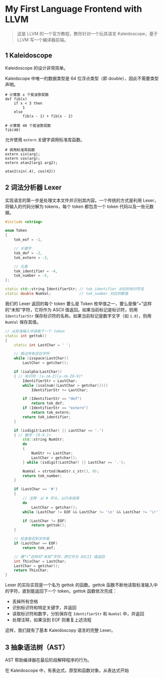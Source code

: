 # My First Language Frontend with LLVM

> 这是 LLVM 的一个官方教程，教你针对一个玩具语言 Kaleidoscope，基于 LLVM 写一个编译器前端。

## 1 Kaleidoscope

Kaleidoscope 的设计非常简单。

Kaleidscope 中唯一的数据类型是 64 位浮点类型（即 double），因此不需要类型声明。

```
# 计算第 x 个斐波那契数
def fib(x)
    if x < 3 then
        1
    else
        fib(x - 1) + fib(x - 2)

# 计算第 40 个斐波那契数
fib(40)
```

允许使用 `extern` 关键字调用标准库函数。

```
# 调用标准库函数
extern sin(arg);
extern cos(arg);
extern atan2(arg1 arg2);

atan2(sin(.4), cos(42))
```

## 2 词法分析器 Lexer

实现语言的第一步是处理文本文件并识别其内容。一个传统的方式是利用 Lexer，将输入的代码分解为 tokens，每个 token 都包含一个 token 代码以及一些元数据。

```C++
#include <string>

enum Token
{
    tok_eof = -1,

    // 关键字
    tok_def = -2,
    tok_extern = -3,

    // 元素
    tok_identifier = -4,
    tok_number = -5,
};

static std::string IdentifierStr; // tok_identifier 对应的标识符名
static double NumVal;             // tok_number 对应的数值
```

我们的 Lexer 返回的每个 token 要么是 Token 枚举值之一，要么是像“+”这样的“未知”字符，它将作为 ASCII 值返回。如果当前标记是标识符，则用 `IdentifierStr` 保存标识符的名称。如果当前标记是数字文字（如 `1.0`），则用 `NumVal` 保存其值。

```C++
// 从标准输入中读取下一个 token
static int gettok()
{
    static int LastChar = ' ';

    // 跳过所有空白字符
    while (isspace(LastChar))
        LastChar = getchar();

    if (isalpha(LastChar))
    { // 标识符：[a-zA-Z][a-zA-Z0-9]*
        IdentifierStr = LastChar;
        while (isalnum((LastChar = getchar())))
            IdentifierStr += LastChar;

        if (IdentifierStr == "def")
            return tok_def;
        if (IdentifierStr == "extern")
            return tok_extern;
        return tok_identifier;
    }

    if (isdigit(LastChar) || LastChar == '.')
    { // 数字：[0-9.]+
        std::string NumStr;
        do
        {
            NumStr += LastChar;
            LastChar = getchar();
        } while (isdigit(LastChar) || LastChar == '.');

        NumVal = strtod(NumStr.c_str(), 0);
        return tok_number;
    }

    if (LastChar == '#')
    {
        // 注释：以 # 开头，以行末结束
        do
            LastChar = getchar();
        while (LastChar != EOF && LastChar != '\n' && LastChar != '\r');

        if (LastChar != EOF)
            return gettok();
    }

    // 检查是否到文件尾
    if (LastChar == EOF)
        return tok_eof;

    // 像“+”这样的“未知”字符，把它作为 ASCII 值返回
    int ThisChar = LastChar;
    LastChar = getchar();
    return ThisChar;
}
```

Lexer 的实际实现是一个名为 gettok 的函数。gettok 函数不断地读取标准输入中的字符，直到能返回下一个 token。gettok 函数依次完成：
- 丢掉所有空格
- 识别标识符和特定关键字，并返回
- 读取标识符和数字，分别保存在 `IdentifierStr` 和 `NumVal` 中，并返回
- 处理注释，如果没到 EOF 则重复上述流程

这样，我们就有了基本 Kaleidoscopy 语言的完整 Lexer。

## 3 抽象语法树（AST）

AST 帮助编译器在最后阶段解释程序的行为。

在 Kaleidoscope 中，有表达式，原型和函数对象。从表达式开始

```C++

```
